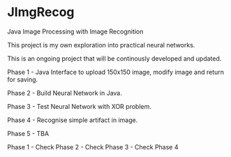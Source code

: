 # JImgRecog
Java Image Processing with Image Recognition

This project is my own exploration into practical neural networks.

This is an ongoing project that will be continously developed and updated.


Phase 1 - Java Interface to upload 150x150 image, modify image and return for saving.

Phase 2 - Build Neural Network in Java.

Phase 3 - Test Neural Network with XOR problem.

Phase 4 - Recognise simple artifact in image.

Phase 5 - TBA

Phase 1 - Check
Phase 2 - Check
Phase 3 - Check
Phase 4

